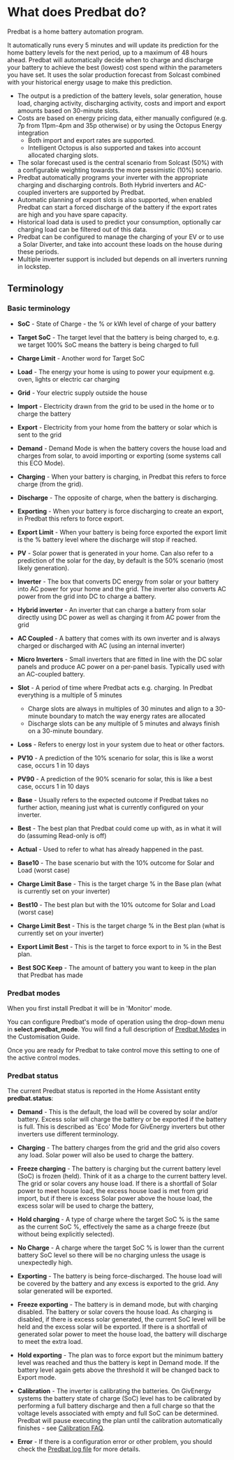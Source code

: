 # What does Predbat do?

Predbat is a home battery automation program.

It automatically runs every 5 minutes and will update its prediction for the home battery levels for the next period, up to a maximum of 48 hours ahead.
Predbat will automatically decide when to charge and discharge your battery to achieve the best (lowest) cost spend within the parameters you have set.
It uses the solar production forecast from Solcast combined with your historical energy usage to make this prediction.

- The output is a prediction of the battery levels, solar generation, house load, charging activity, discharging activity, costs and import and export amounts based on 30-minute slots.
- Costs are based on energy pricing data, either manually configured (e.g. 7p from 11pm-4pm and 35p otherwise) or by using the Octopus Energy integration
    - Both import and export rates are supported.
    - Intelligent Octopus is also supported and takes into account allocated charging slots.  
- The solar forecast used is the central scenario from Solcast (50%) with a configurable weighting towards the more pessimistic (10%) scenario.
- Predbat automatically programs your inverter with the appropriate charging and discharging controls. Both Hybrid inverters and AC-coupled inverters are supported by Predbat.
- Automatic planning of export slots is also supported, when enabled Predbat can start a forced discharge of the battery if the export rates are high and you have spare capacity.
- Historical load data is used to predict your consumption, optionally car charging load can be filtered out of this data.
- Predbat can be configured to manage the charging of your EV or to use a Solar Diverter, and take into account these loads on the house during these periods.
- Multiple inverter support is included but depends on all inverters running in lockstep.

## Terminology

### Basic terminology

- **SoC** - State of Charge - the % or kWh level of charge of your battery
- **Target SoC** - The target level that the battery is being charged to, e.g. we target 100% SoC means the battery is being charged to full
- **Charge Limit** - Another word for Target SoC
- **Load** - The energy your home is using to power your equipment e.g. oven, lights or electric car charging
- **Grid** - Your electric supply outside the house
- **Import** - Electricity drawn from the grid to be used in the home or to charge the battery
- **Export** - Electricity from your home from the battery or solar which is sent to the grid
- **Demand** - Demand Mode is when the battery covers the house load and charges from solar, to avoid importing or exporting (some systems call this ECO Mode).
- **Charging** - When your battery is charging, in Predbat this refers to force charge (from the grid).
- **Discharge** - The opposite of charge, when the battery is discharging.
- **Exporting** - When your battery is force discharging to create an export, in Predbat this refers to force export.
- **Export Limit** - When your battery is being force exported the export limit is the % battery level where the discharge will stop if reached.
- **PV** - Solar power that is generated in your home. Can also refer to a prediction of the solar for the day, by default is the 50% scenario (most likely generation).
- **Inverter** - The box that converts DC energy from solar or your battery into AC power for your home and the grid.
The inverter also converts AC power from the grid into DC to charge a battery.
- **Hybrid inverter** - An inverter that can charge a battery from solar directly using DC power as well as charging it from AC power from the grid
- **AC Coupled** - A battery that comes with its own inverter and is always charged or discharged with AC (using an internal inverter)
- **Micro Inverters** - Small inverters that are fitted in line with the DC solar panels and produce AC power on a per-panel basis. Typically used with an AC-coupled battery.
- **Slot** - A period of time where Predbat acts e.g. charging. In Predbat everything is a multiple of 5 minutes
    - Charge slots are always in multiples of 30 minutes and align to a 30-minute boundary to match the way energy rates are allocated
    - Discharge slots can be any multiple of 5 minutes and always finish on a 30-minute boundary.
- **Loss** - Refers to energy lost in your system due to heat or other factors.

- **PV10** - A prediction of the 10% scenario for solar, this is like a worst case, occurs 1 in 10 days
- **PV90** - A prediction of the 90% scenario for solar, this is like a best case, occurs 1 in 10 days
- **Base** - Usually refers to the expected outcome if Predbat takes no further action, meaning just what is currently configured on your inverter.
- **Best** - The best plan that Predbat could come up with, as in what it will do (assuming Read-only is off)
- **Actual** - Used to refer to what has already happened in the past.
- **Base10** - The base scenario but with the 10% outcome for Solar and Load (worst case)
- **Charge Limit Base** - This is the target charge % in the Base plan (what is currently set on your inverter)
- **Best10** - The best plan but with the 10% outcome for Solar and Load (worst case)
- **Charge Limit Best** - This is the target charge % in the Best plan (what is currently set on your inverter)
- **Export Limit Best** - This is the target to force export to in % in the Best plan.
- **Best SOC Keep** - The amount of battery you want to keep in the plan that Predbat has made

### Predbat modes

When you first install Predbat it will be in 'Monitor' mode.

You can configure Predbat's mode of operation using the drop-down menu in **select.predbat_mode**.
You will find a full description of [Predbat Modes](customisation.md#predbat-mode) in the Customisation Guide.

Once you are ready for Predbat to take control move this setting to one of the active control modes.

### Predbat status

The current Predbat status is reported in the Home Assistant entity **predbat.status**:

- **Demand** - This is the default, the load will be covered by solar and/or battery. Excess solar will charge the battery or be
exported if the battery is full. This is described as 'Eco' Mode for GivEnergy inverters but other inverters use different terminology.

- **Charging** - The battery charges from the grid and the grid also covers any load. Solar power will also be used to charge the battery.

- **Freeze charging** - The battery is charging but the current battery level (SoC) is frozen (held). Think of it as a charge to the current battery level.
The grid or solar covers any house load. If there is a shortfall of Solar power to meet house load, the excess house load is met from grid import,
but if there is excess Solar power above the house load, the excess solar will be used to charge the battery,

- **Hold charging** - A type of charge where the target SoC % is the same as the current SoC %, effectively the same as a charge freeze (but without being explicitly selected).

- **No Charge** - A charge where the target SoC % is lower than the current battery SoC level so there will be no charging unless the usage is unexpectedly high.

- **Exporting** - The battery is being force-discharged. The house load will be covered by the battery and any excess is exported to the grid. Any solar generated will be exported.

- **Freeze exporting** - The battery is in demand mode, but with charging disabled.
The battery or solar covers the house load. As charging is disabled, if there is excess solar generated, the current SoC level will be held and the excess solar will be exported.
If there is a shortfall of generated solar power to meet the house load, the battery will discharge to meet the extra load.

- **Hold exporting** - The plan was to force export but the minimum battery level was reached and thus the battery is kept in Demand mode.
If the battery level again gets above the threshold it will be changed back to Export mode.

- **Calibration** - The inverter is calibrating the batteries.
On GivEnergy systems the battery state of charge (SoC) level has to be calibrated by performing a full battery discharge and then a full charge
so that the voltage levels associated with empty and full SoC can be determined.
Predbat will pause executing the plan until the calibration automatically finishes - see [Calibration FAQ](faq.md#warn-inverter-is-in-calibration-mode).

- **Error** - If there is a configuration error or other problem, you should check the [Predbat log file](output-data.md#predbat-logfile) for more details.
